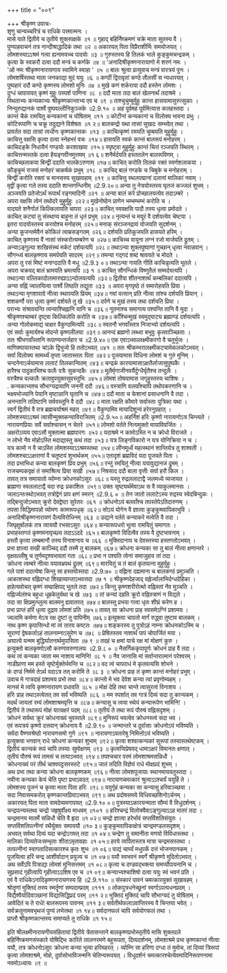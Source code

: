 +++
title = "००९"

+++
श्रीकृष्ण उवाच-  
शृणु चान्यच्चरित्रं च राधिके परमात्मनः ।  
मासे याते द्वितीये च तृतीये शुक्लपक्षके ॥१ ॥
गृहाद् बहिर्निष्क्रमणं चक्रे माता सुतस्य वै ।  
पुण्याहवाचनं तत्र नान्दीश्राद्धादिकं तथा ॥२ ॥
अकारयत् पिता विप्रैराशीर्भिः समयोजयत् ।  
लोमशस्याऽऽश्रमं गत्वा ह्यनामयच्च पादयोः ॥३ ॥
गुरुस्तस्य हि तिलकं भाले कुङ्कुमचन्द्रकम् ।  
कृत्वा के स्वकरौ दत्वा ददौ मन्त्रं च कर्णके ॥४ ॥
'अनादिश्रीकृष्णनारायाणो मे शरणं नमः ।  
'ओं नमः श्रीकृष्णनारायणाय स्वामिने स्वाहा ' ॥५ ॥
बालः श्रुत्वा प्रत्युवाच मन्त्रं वारत्रयं पुनः ।  
लोमशर्षिस्तथा माता जनकाद्या मुदं ययुः ॥६ ॥
कण्ठीं द्विरावृतां कण्ठे तौलसीं स न्यधारयत् ।  
पुष्पहारं ददौ कण्ठे कृष्णस्य लोमशो मुनिः ॥७ ॥
मुखे कणं शर्कराया ददौ हस्तेन लोमशः ।  
दुग्धं चापाययत् कृष्णं मुहुः पस्पर्श पाणिना ॥८ ॥
ददौ माता तदा बालं खेलनार्थं तदाश्रमे ।  
स्थिताभ्यः कन्यकाभ्यः श्रीकृष्णकान्ताभ्य एव च ॥९ ॥
ताश्चुचुम्बुर्मुहुः कान्त हासयामासुरुत्सुकाः ।  
निन्युरुद्यानकं पार्श्वे पुष्पवल्लीनिकुञ्जके ॥2.9.१० ॥
अहं पूर्वमहं पूर्वमित्यास कलहस्तदा ।  
कान्तं चैकं रामयितु कन्यकानां च योषिताम् ॥११ ॥
कोटीनां कन्यकानां च विलोक्य भावना प्रभुः ।  
कोटिरूपाणि च चक्रू तदुद्याने विशेषतः ॥१ २॥
बालचन्द्रो यथा तासां सुखदः सम्भवेत् तथा ।  
प्रावर्तत सदा तासां त्वधीनः कृष्णकान्तकः ॥१३ ॥
काचित्कृष्णं रमयति चुम्बयति मुहुर्मुहुः ।  
काचित्तु वक्षसि कृत्वा दत्वा स्नेहभरं वचः ॥१४॥
हासयति स्वकं कान्तं बालरूपं मनोहरम् ।  
काचिदङ्के निधायैनं गण्डयोः करशाखया ॥१५॥
स्पृष्ट्वा मुहुर्मुहुः कान्तं चित्तं रञ्जयति स्थिरम् ।  
काचित्तन्मस्तके दत्वा हैयङ्गवीनमुत्तमम् ॥१ ६॥
शनैर्मर्दयति हस्ततलेन बालरूपिणम् ।  
काचिच्छलाकया बिन्द्वीं ददाति भालकेऽरुणाम् ॥१७॥
काचित् करोति तिलकं रक्तं स्वर्णशलाकया ।  
कौङ्कुमं राजसं मनोहरं चाकर्षकं प्रभुम् ॥१८ ॥
काचिद् बालं गण्डके च चिबुके च मनोहराम् ।  
बिन्द्वीं करोति रक्तां च मानसस्य सुखावहाम् ॥१९ ॥
काचित्तु स्थलपद्मानां दलानां मालिकां नवाम् ।  
मृद्वीं कृत्वा गले तस्य ददाति शान्तगन्धिनीम् ॥2.9.२०॥
अन्या तु नेत्रयोस्तस्य घृतजं कज्जलं शुभम् ।  
अञ्जयति प्रतेजोऽर्थं रूपार्थं रङ्गमादिनी ॥२१ ॥
अन्या बालं करे प्रोच्छालयत्येव तदाऽम्बरे ।  
अपरा वक्षसि त्वेनं तथोदरे मुहुर्मुहुः ॥२२॥
मुखेनोष्ठेन प्राणेन भम्भम्भम्भं करोति च ।  
वादयते शनैर्गालं किल्किलायति चापरा ॥२३॥
काचित् स्ववक्षसि पादौ तस्य धृत्वा प्रमोदते ।  
काचित् कट्यां तु संस्थाप्य बाहुना तं धृतं प्रभुम् ॥२४॥
नृत्यन्तं च मयूरं वै दर्शयत्येव चेष्टया ।  
इतरा पादयोस्तस्य करयोश्च मनोहरम् ॥२५॥
मनाक् संरञ्जनद्रव्यं योजयति सुदर्शनम् ।  
अन्या कूजन्तमेवैनं कोकिलं त्वाम्रसङ्गतम् ॥२६॥
दर्शयति प्रतिकूजयति हासयते हरिम् ।  
काचित् कृष्णस्य वैं नासां संस्करोत्यम्बरेण च ॥२७॥
काचिच्च वायुना लग्नं रजो मार्जयति द्रुतम् ।  
अन्याऽङ्गुल्या शाखिसंस्थं मर्कटं दर्शयत्यपि ॥२८॥
तथाऽन्या शुक्लपुष्पाणां गुच्छान् धृत्वा नवान्नवान् ।  
सौगन्ध्यं बालकृष्णाय समर्पयति सादरम् ॥२९॥
तमन्या गद्गदं शब्दं श्रावयते च मोदते ।  
अपरा तु रसं मिष्टं मनाग्ददाति वै मधु ॥2.9.३ ०॥
तथाऽन्या गायति गीतिं काचिन्नृत्यति भूतले ।  
अपरा चक्रवद् बालं भ्रामयति भ्रमत्यपि ॥३ १ ॥
काचित् सौगन्धिकं विष्णुतैलं सम्मर्दयत्यपि ।  
तथाऽन्या वल्लिकादोलामारुह्याऽऽन्दोलयत्यपि ॥३२॥
द्वितीया शीतनाशार्थं कम्बलिकां ददात्यपि ।  
अन्या वह्निं ज्वालयित्वा पार्श्वे तिष्ठति तद्युता ॥३३ ॥
अपरा मृगपृष्ठे तं समारोहयति प्रिया ।  
तथाऽन्या मृगशावाग्रे नीत्वा स्थापयति प्रियम् ॥३४॥
गवां वत्सान् प्रति नीत्वा तांश्च दर्शयति प्रियान् ।  
शशकर्णौ परा धृत्वा कृष्णं दर्शयते तु खे ॥३५॥
दर्पणे च मुखं तस्य तथा दर्शयति प्रिया ।  
पराभ्यः संश्रावयन्ति त्वन्याश्चिह्नानि यानि च ॥३६॥
नूतनाश्च समागत्य पश्यन्ति तानि वै मुदा ।  
श्रीकृष्णश्चाम्बरं दृष्ट्वा किल्किलेति करोति च ॥३७॥
काँश्चिन्मुखं स्वमुद्घाट्य ब्रह्माण्डं दर्शयत्यपि ।  
अन्या गोलोकमाद्यं चाक्षर वैकुण्ठमित्यपि ॥३८॥
स्वतनौ भगवाँस्तत्र निजाभ्यो दर्शयत्यपि ।  
एवं सर्वाः कुमार्यश्च मोदन्ते कृष्णलीलया ॥३९॥
आनन्दं ब्रह्मणो लब्ध्वा बभूवुः कृतवाञ्च्छिताः ।  
ततः श्रीभगवाँस्तानि रूपाण्यन्तर्जहार च ॥2.9.४०॥
एक एवाऽभवल्लक्ष्मीकरगो वै चतुर्भुजः ।  
माणिक्यायास्तथा चांऽके द्विभुजो हि ततोऽभवत् ॥४१ ॥
ततः श्रीकम्भरालक्ष्मीकट्यामेकलकोऽभवत् ।  
सर्वा विलोक्य सामर्थ्यं तृप्ता जातास्ततः पिता ॥४२॥
पूजयामास विधिना लोमशं च गुरुं मुनिम् ।  
चन्दनेनाऽर्चयामास ललाटं तिलकान्वितम् ॥४३॥
चन्द्रकं कारयामासाऽक्षतैर्लाजासुपुष्पकैः ।  
हारैश्च पादुकाभिश्च फलैः पत्रैः सुकन्दकैः ॥४४॥
मूलैर्मृगाजीनवर्यैर्दुग्धैर्घृतैश्च तन्दुलैः ।  
वस्त्रैश्च वल्कलैः क्रतावुपयुक्तसुवस्तुभिः ॥४५॥
लोमशं तोषयामास जगृहुस्तस्य चाशिषः ।  
. कन्यकाभ्यश्च सौभाग्यद्रव्याणि जननी ददौ ॥४६॥
वस्त्राणि वलयाँश्चापि तथोपकरणानि च ।  
भक्ष्यभोज्यानि पेयानि मृष्टान्नानि घृतानि च ॥४७॥
ददौ माता च केशानां प्रसाधनानि वै तदा ।  
अनन्तानि तदिष्टानि सर्ववस्तूनि वै ददौ ॥४८॥
माता रक्षति कौमारे सर्वास्ताः पुत्रिका यथा ।  
स्वर्गं द्वितीयं वै तत्र ब्रह्मचर्याश्रमं महत् ॥४९॥
वैकुण्ठमिव मायादिशून्यं हरेरनुग्रहात् ।  
लोमशस्याऽऽश्रमं त्वासीन्मुक्तकन्याविराजितम् ॥2.9.५०॥
अहर्निशं हरिः कृष्णो नारायणोऽत्र चिन्त्यते ।  
नारायणप्रियाः सर्वे सर्वाश्चासन् न चेतरे ॥५१॥
लोमशो वर्तते नित्यमुक्तो मायाविवर्जितः ।  
अक्षरोऽव्यय एवाऽसौ मुक्तात्मा ब्रह्मपारगः ॥५२॥
यदाश्रमे न कामोऽस्ति न च क्रोधो विराजते ।  
न लोभो नैव मोहोऽस्ति मदाद्यास्तु कथं तदा ॥५३॥
यत्र लिङ्गविकारो न यत्र योनिक्रिया न च ।  
यत्र कामो न वै चाऽस्ति लोमशस्याऽऽश्रमस्तथा ॥५४॥
लीनमूर्ध्वं महत्स्थानं शान्तिर्यत्र तु शाश्वती ।  
लोमशश्चाऽऽक्षराणां वै चतुष्टयं शुभार्थकम् ॥५५॥
एतादृशं ब्रह्मविदं यदा पूजयते पिता ।  
तदा प्रभाभिधा कन्या बालकृष्णं प्रिय प्रभुम् ॥५६॥
रन्तुं रमयितुं नीत्वा ययावुद्यानजं द्रुमम् ।  
राजचम्पकवृक्षं तं समाश्रित्य प्रिया सखी ॥५७॥
निषसाद ददौ बाला वृत्तीः सर्वा हरौ किल ।  
तावत् तत्र समायातो व्योम्ना क्रोधनकोऽसुरः ॥६८॥
यस्तु रुद्रललाटाद्वै जलमध्ये व्यजायत ।  
ब्राह्मणा स्वललाटाद्वै यदा रुद्रः प्रकाशितः ॥५९॥
उक्तः सृष्ट्यर्थमेवाऽथ स वै व्याकुलमानसः ।  
जलाऽन्तःस्थोऽभवत् तत्रोद्वेगं प्राप क्षणं स्मरन् ॥2.9.६ ० ॥
तेन जातो ललाटेऽस्य रुद्रस्य स्वेदबिन्दुकः ।  
तद्बिन्दुजोऽभवत् क्रूरो देवद्वेष्टा सुरेतरः ॥६१ ॥
क्रोधनोऽयं बलवाँश्च तपस्तेपेऽतिदारुणम् ।  
तपसा सिद्धिमापन्नो व्योमगः कामरूपधृक् ॥६२॥
सोऽयं योगेन वै ज्ञात्वा कुङ्कुमवापिकाभुवि ।  
अनादिश्रीकृष्णनारायणं दैत्यविरोधिनम् ॥६३ ॥
उद्याने वर्तते कन्याकरे मत्वेति वै तदा ।  
जिघृक्षुर्बालकं तत्र त्वाययौ रभसाऽसुरः ॥६४॥
कन्यारूपधरो भूत्वा रामयितुं समागतः ।  
प्रभाहस्तगतं कृष्णमनापृच्छ्य तदाऽऽददे ॥६५॥
बालकृष्णो विदित्वैव तस्य वै दुष्टभावनाम् ।  
हस्तौ कृत्वा लम्बमानौ तस्य विनाशनाय च ॥६६ ॥
मुक्तिदानाय च देवस्तस्या हस्तगतोऽभवत् ।  
प्रभा ज्ञात्वा सखी काञ्चिद् ददौ तस्मै तु बालकम् ॥६७॥
क्रोधना कन्यका सा तु बालं नीत्वा क्षणान्तरे ।  
वृक्षवल्लीषु च तूर्णमदृश्यभावतां गता ॥६८॥
प्रभा न पश्यति त्वेनां समाजुहाव तां तदा ।  
क्रोधना त्वम्बरे नीत्वा ययावभ्रपथं द्रुतम् ॥६९॥
मारयितुं च तं बालं कृतयत्ना मुहुर्मुहुः ।  
गले पाशं ददात्येषा किन्तु सा हस्तयोस्तदा ॥2.9.७० ॥
वह्निना दह्यमाना च बालकण्ठं प्रमुञ्चति ।  
आकाशस्था वह्निदग्धा शिखाव्याप्ताऽभवत्तदा ॥७ १ ॥
श्रीकृष्णदेहजाद् वह्नेर्ज्वालाभिर्दग्धदेहिका ।  
हाहेत्यवोचत् कृष्णं सम्प्राक्षिपद् भूतले तदा ॥७२॥
किन्तु कृष्णशरीरोत्थो वह्निस्तां नैव मुञ्चति ।  
वह्निर्ज्वलंश्च बहुधा धूम्रकेतुर्यथा च खे ॥७३ ॥
तां कन्यां दहति क्रूरो वह्निस्त्राणं न विद्यते ।  
तदा सा क्षिप्रमुत्प्लुत्य बालमनु ह्यवातरत् ॥७४॥
बालस्तु प्रभया गत्वा धृतः शीघ्रं करेण ह ।  
प्रभा प्राप्तं हरिं धृत्वा दुद्राव लोमशं प्रति ॥७५॥
तावत् सा क्रोधना प्राह स्वसमेऽग्निं प्रशामय ।  
ज्वलामि कर्मणा मेऽत्र रक्ष दुष्टां तु पापिनीम् ॥७६॥
इत्युक्त्वा चाग्रतो मार्गं रुद्ध्वा तुष्टाव बालकम् ।  
नाथ कृष्ण कृपासिन्धो मां त्वं तारय कष्टतः ॥७७॥
शङ्करस्य तु पुत्रोऽहं नाम्ना क्रोधनकोऽस्मि च ।  
सुराणां द्वेषकर्ताऽहं तालनाम्नाऽसुरेण च ॥७८ ॥
प्रेषितस्तव नाशार्थं पापं चोपार्जितं मया ।  
अघात्ये यन्मम बुद्धिर्घातनार्थमुपासिता ॥७ ९ ॥
तदहं च क्षमां याचे रक्ष मां मोक्षणं कुरु ।  
इत्युक्तो बालकृष्णोऽसौ करुणावरुणालयः ॥2.9.८ ० ॥
नैसर्गिककृपापूर्णः क्रोधनं प्राह वै तदा ।  
कथं त्वं कन्यका जाता मम नाशाय मानिनि! ॥८ १ ॥
नैव जानासि मां सर्वान्तरात्मानं परेश्वरम् ।  
नाडीप्राणा मम हस्ते सृष्टेर्मुक्तेर्भवन्ति च ॥८२॥
वद त्वं चापराधं मे कृतवत्यसि शोभने ।  
कं दण्डं निर्ममे तेऽर्थ वदाऽत्र तत् करोमि ते ॥८ ३ ॥
क्रोधना प्राह तं कृष्ण कान्तं मनोहरं प्रभुम् ।  
उवाच मे गात्रदाहं प्रशामय प्रभो तथा ॥८४॥
कान्तो मे भव देवेश कन्या त्वां प्रवृणोम्यहम् ।  
मानसं मे त्वयि कृष्णनारायण प्रधावति ॥८५ ॥
मोक्षं देहि तथा चान्ते त्वासुरत्वं विनाशय ।  
हरिः प्राह तथाऽस्त्वेतत् तव सर्वं भविष्यति ॥८६ ॥
मम स्पर्शात् तव गात्रं दिव्यं सदा तु कान्यकम् ।  
मदर्थं जायतां रम्यं लोमशाश्रमवृत्ति च ॥८७॥
कन्यासु च त्वया स्थेयं कन्यारूपेण भामिनि! ।  
द्वितीयं ते तथारूपं मोक्षं यात्वक्षरं पदम् ॥८८॥
तृतीयं ते तथा रूपं पौरुषं वह्निसदृशम् ।  
क्रोधनं सर्वथा क्रूरं क्रोधनाख्यं भुवस्तले ॥८९॥
मुनिरूपं भवत्वेव क्रोधनस्त्वं सदा भव ।  
एवं रूपत्रयं कृष्णो दत्तवान् क्रोधनाय वै ॥2.9.९० ॥
जन्मान्तरे च दुर्वासाः क्रोधनोऽयं भविष्यति ।  
सर्वदा वैष्णवश्रेष्ठो नारायणसमो गुणे ॥९१ ॥
नारायणाऽवतारेषु निमित्तोऽयं भविष्यति ।  
इत्युक्त्वा भगवान् राधे क्रोधनां कन्यकां शुभाम् ॥९२॥
कृत्वा शश्वत्कन्यकां सुरूपां तस्यास्तथेष्टकम् ।  
द्वितीयं कान्यकं रूपं चापि तस्याः सुमोक्षगम् ॥९३ ॥
कृत्वप्विप्रेषयद् धामाऽक्षरं विमानतः क्षणात् ।  
तृतीयं पौरुषं रूपं तामसं च तत्पाऽभवत् ॥९४॥
तपश्चचार परमं लोमशाश्रमसन्निधौ ।  
क्रोधनाख्यं परं तीर्थ चाश्वपट्टसरस्तटे ॥९५॥
जातं तदिति विज्ञेयं राधे मोक्षप्रदं शुभम् ।  
अथ प्रभा तथा कन्या क्रोधना बालकृष्णकम् ॥९६॥
नीत्वा लोमशपूजायाः स्थानमाययतुस्तदा ।  
नवीना कन्यका केयं चेति पृष्टा प्रभाऽवदत् ॥९७॥
नारायणचमत्कारं श्रुत्वाऽऽश्चर्यं ययुर्हि ते ।  
लोमशस्य पूजनं च कृत्वा माता पिता हरिः ॥९८॥
ययुर्गृहं कन्यका सा कन्यासु हरिवाञ्च्छया ।  
सदा निवासमकरोत् कृष्णकान्तप्रियाऽभवत् ॥९९॥
अथ प्रदोषसमये विधिवच्छशिनोऽर्चनम् ।  
अकारयत् पिता माता वामदेव्यमगापयत् ॥2.9.१० ०॥
पुत्रस्याऽकारयन्माता सौम्यं वै विधुदर्शनम् ।  
चन्द्रपत्न्यस्तथा चन्द्रो जहृषुर्वीक्ष्य माधवम् ॥१०१ ॥
हरिश्चन्द्रं विलोक्यैवाऽङ्गुल्याऽऽह मातरं तदा ।  
चन्द्रमानय मातर्मे सन्निधौ चेति वै हृदा ॥१ ०२॥
चन्द्रो ज्ञात्वा हरेर्भावं सप्तविंशतिसंयुतः ।  
सप्तविंशतिपत्नीनां रथैर्युक्तः समाययौ ॥१० ३॥
कुङ्कुमवापिकाक्षेत्रं चान्द्रमण्डलसदृशम् ।  
अभवत् सर्वथा दिव्यं यदा चन्द्रोऽगमत् तदा ॥१ ०४॥
चन्द्रेण तु समानीता मणयो विविधास्तथा ।  
मालिका दिव्यतेजःसम्भृताः शीताऽमृतावहाः ॥१ ०५॥
हरये त्वर्पितास्तत्र मात्रा चन्द्रमसस्तथा ।  
तत्पत्नीनां स्वागतादिसत्कारश्च कृतः शुभः ॥१ ०६॥
पाद्यं चार्घ्यं मधुपर्कं दत्तं भोजनपानकम् ।  
पूजयित्वा हरिं चन्द्र आशीर्वादान् प्रयुज्य च ॥१ ०७॥
ययौ स्वभवनं स्वर्गे श्रीकृष्णो मुदितोऽभवत् ।  
अथ सर्वेऽपि पित्राद्या लोमशं मुनिसत्तमम् ॥१ ०८॥
कृत्वा च दण्डवद्भक्त्या समर्प्योपायनानि च ।  
सुप्रसादं गृहीत्वापि गृहीत्वाऽऽशिष एव च ॥१ ०९॥
कन्याभ्यश्चाशिषो दत्वा ययुः स्वं भवनं प्रति ।  
एवं वै राधिकेऽनादिकृष्णनारायणस्य हि ॥2.9.११० ॥
संस्कारं पावनं चमत्कारयुक्तं सुखावहम् ।  
श्रोतॄणां मुक्तिदं तस्य स्मर्तॄणां सम्पदाम्प्रदम् ॥१११ ॥
लोकपुत्रधनेच्छूनां स्वर्गाऽपत्यधनप्रदम् ।  
विद्यैश्वैर्यादिवाञ्छानां विद्यासिद्धिप्रदं परम् ॥११ २॥
भुक्तिदं मुक्तिदं चापि सौभाग्यदं तु योषिताम् ।  
आवेदितं च ते राधे! बालरूपस्य पावनम् ॥११ ३॥
सर्वतीर्थफलाऽवाप्तिरस्य वै चिन्तया भवेत् ।  
सर्वक्रतूनामवभृथजं पुण्यं लभेत्तथा ॥१ १४॥
सर्वदानफलं चापि सर्वयोगफलं तथा ।  
प्राप्तौ श्रीकृष्णकान्तस्य समाप्यते तु राधिके ॥१ १५॥
    
इति श्रीलक्ष्मीनारायणीयसंहितायां द्वितीये त्रेतासन्ताने बालकृष्णप्रभोस्तृतीये मासि शुक्लदले बहिर्निष्क्रमणसंस्कारे योषिद्भिः कारिते लालनरमणे बहुरूपता, दिव्यदर्शनम्, लोमशाश्रमे प्रभा कृष्णकान्तं नीत्वा ययौ, तत्र क्रोधनोऽसुरः क्रोधना कन्या भूत्वा हरिमहरत् । व्योम्नि सा हरिणा दग्धा तं मुमोच, तां दिव्यां त्रिरूपां कृत्वा लोमशाश्रमे, मोक्षे, दुर्वासोभाविजन्मनि चेतिन्यरूपयत् । विधुदर्शनं चमत्कारश्चेत्येवमादिनिरूपणनामा नवमोऽध्यायः ॥९ ॥
    
    

